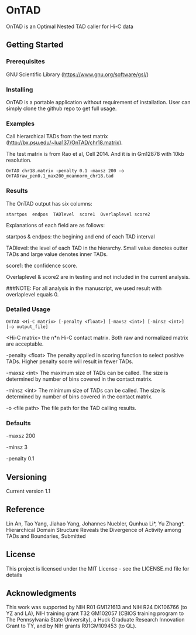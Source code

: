 # OnTAD
OnTAD is an Optimal Nested TAD caller for Hi-C data

## Getting Started

### Prerequisites
GNU Scientific Library (https://www.gnu.org/software/gsl/)

### Installing
OnTAD is a portable application without requirement of installation. User can simply clone the github repo to get full usage.

### Examples
Call hierarchical TADs from the test matrix (http://bx.psu.edu/~lua137/OnTAD/chr18.matrix).

The test matrix is from Rao et al, Cell 2014. And it is in Gm12878 with 10kb resolution.

```
OnTAD chr18.matrix -penalty 0.1 -maxsz 200 -o OnTADraw_pen0.1_max200_meannorm_chr18.tad
```
### Results
The OnTAD output has six columns:

```
startpos  endpos  TADlevel  score1  Overlaplevel score2
```

Explanations of each field are as follows:

  startpos & endpos: the begining and end of each TAD interval
  
  TADlevel: the level of each TAD in the hierarchy. Small value denotes outter TADs and large value denotes inner TADs.
  
  score1: the confidence score.
  
  Overlaplevel & score2 are in testing and not included in the current analysis.
  
###NOTE: For all analysis in the manuscript, we used result with overlaplevel equals 0.

### Detailed Usage
```
OnTAD <Hi-C matrix> [-penalty <float>] [-maxsz <int>] [-minsz <int>] [-o output_file]
```
\<Hi-C matrix\> the n*n Hi-C contact matrix. Both raw and normalized matrix are acceptable.

-penalty \<float\> The penalty applied in scoring function to select positive TADs. Higher penalty score will result in fewer TADs.

-maxsz \<int\> The maximum size of TADs can be called. The size is determined by number of bins covered in the contact matrix.

-minsz \<int\> The minimum size of TADs can be called. The size is determined by number of bins covered in the contact matrix.

-o \<file path\> The file path for the TAD calling results.
  
### Defaults

-maxsz 200

-minsz 3

-penalty 0.1

## Versioning
Current version 1.1

## Reference
Lin An, Tao Yang, Jiahao Yang, Johannes Nuebler, Qunhua Li*, Yu Zhang*. Hierarchical Domain Structure Reveals the Divergence of Activity among TADs and Boundaries, Submitted

## License
This project is licensed under the MIT License - see the LICENSE.md file for details

## Acknowledgments
This work was supported by NIH R01 GM121613 and NIH R24 DK106766 (to YZ and LA), NIH training grant T32 GM102057 (CBIOS training program to The Pennsylvania State University), a Huck Graduate Research Innovation Grant to TY, and by NIH grants R01GM109453 (to QL).
